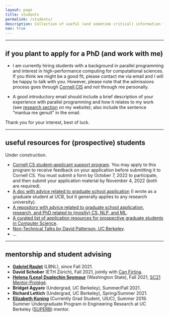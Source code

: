 ```yaml
---
layout: page
title: students
permalink: /students/
description: Collection of useful (and sometime critical) information for students.
nav: true
---
```

___

## if you plant to apply for a PhD (and work with me)

* I am currently hiring students with a background in parallel programming and interest in high-performance computing for computational sciences. If you think we might be a good fit, please contact me via email and I will be happy to talk with you. However, please note that the admissions process goes through [Cornell CIS](https://www.cs.cornell.edu/phd/admissions) and not through me personally.

* A good introductory email should include a brief description of your experience with parallel programming and how it relates to my work (see [research section](https://giuliaguidi.github.io/research/) on my website); also include the sentence "mantua me genuit" in the email.

Thank you for your interest, best of luck.

___

## useful resources for (prospective) students

Under construction.

* [Cornell CS student-applicant support program](https://www.cs.cornell.edu/information/news/newsitem12443/student-applicant-support-program-computer-science-phd). You may apply to this program to receive feedback on your application before submitting it to Cornell CS. You must submit a form by October 7, 2022 to participate, and then submit your application material by November 4, 2022 (both are required).
* [A doc with advice related to graduate school application](https://docs.google.com/document/d/1et1FK4_GlAZrxd7JoPzfqcLAZh_9sOm7HMov_hDGo98/preview?pli=1) (I wrote as a graduate student at UCB, but it generally applies to any research university).
* [A repository with advice related to graduate school application, research, and PhD related to (mostly) CS, NLP, and ML](https://github.com/shaily99/advice).
* [A curated list of application resources for prospective graduate students in Computer Science](https://github.com/chinasaokolo/csGraduateApps).
* [Non-Technical Talks by David Patterson, UC Berkeley](https://people.eecs.berkeley.edu/~pattrsn/talks/nontech.html).
* ...

___

## mentorship and student advising

* **[Gabriel Raulet](https://www.linkedin.com/in/gabriel-raulet-207b7b214)** (LBNL), since Fall 2021.
* **David Schober** (ETH Zürich), Fall 2021, jointly with [Can Firtina](https://ee.ethz.ch/the-department/people-a-z/person-detail.MjQ2MzEx.TGlzdC8zMjc5LC0xNjUwNTg5ODIw.html).
* **[Helena (Lena) Duplechin Seymour](https://www.linkedin.com/in/helena-lena-duplechin-seymour/)** (Washington State), Fall 2021, [SC21 Mentor-Protégé](https://sc21.supercomputing.org/program/studentssc/mentor-protege-matching/).
* **Bridget Agyare** (Undergrad, UC Berkeley), Summer/Fall 2021.
* **Richard Lettich** (Undergrad, UC Berkeley), Spring/Summer 2021.
* **[Elizabeth Koning](https://kodingkoning.github.io/)** (Currently Grad Student, UIUC), Summer 2019. Summer Undergraduate Program in Engineering Research at UC Berkeley ([SUPERB](https://eecs.berkeley.edu/resources/undergrads/research/superb)) mentor. 
